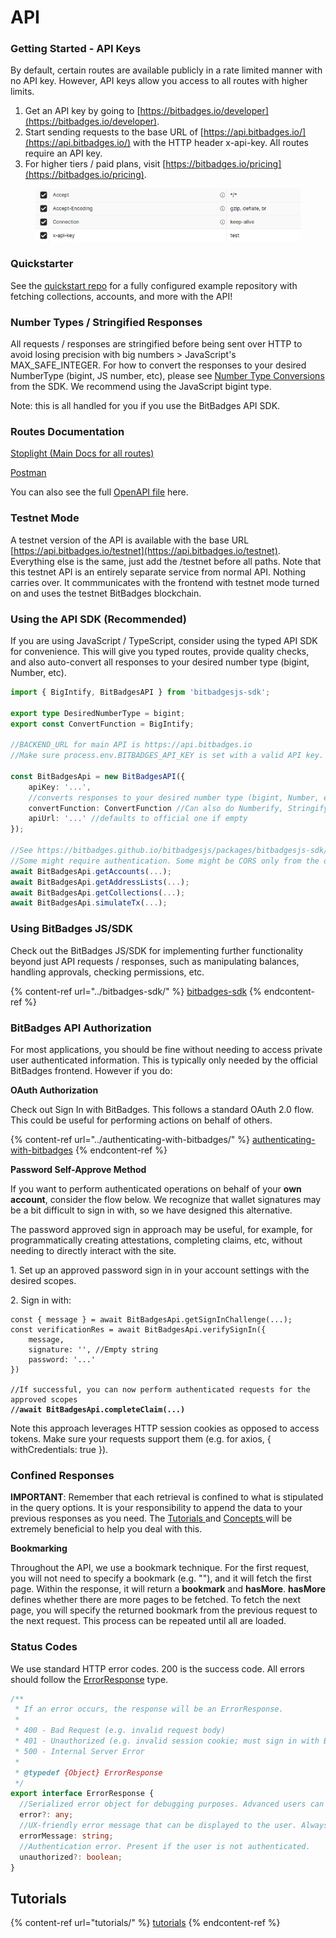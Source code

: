 # API

### Getting Started - API Keys

By default, certain routes are available publicly in a rate limited manner with no API key. However, API keys allow you access to all routes with higher limits.

1. Get an API key by going to [https://bitbadges.io/developer](https://bitbadges.io/developer).
2. Start sending requests to the base URL of [https://api.bitbadges.io/](https://api.bitbadges.io/) with the HTTP header x-api-key. All routes require an API key.
3. For higher tiers / paid plans, visit [https://bitbadges.io/pricing](https://bitbadges.io/pricing).

<figure><img src="../../.gitbook/assets/image (16).png" alt=""><figcaption></figcaption></figure>



### Quickstarter

See the [quickstart repo](https://github.com/BitBadges/bitbadges-quickstart) for a fully configured example repository with fetching collections, accounts, and more with the API!



### Number Types / Stringified Responses

All requests / responses are stringified before being sent over HTTP to avoid losing precision with big numbers > JavaScript's MAX\_SAFE\_INTEGER. For how to convert the responses to your desired NumberType (bigint, JS number, etc), please see [Number Type Conversions](../bitbadges-sdk/common-snippets/numbertype-conversions.md) from the SDK. We recommend using the JavaScript bigint type.

Note: this is all handled for you if you use the BitBadges API SDK.

### Routes Documentation

[Stoplight (Main Docs for all routes)](https://bitbadges.stoplight.io/docs/bitbadges)&#x20;

[Postman](https://www.postman.com/bitbadges/workspace/bitbadges-api/collection/11647629-5bc57e3c-1818-4446-988e-23a9442cc0df?action=share\&creator=11647629)

You can also see the full [OpenAPI file](https://github.com/BitBadges/bitbadgesjs/blob/main/packages/bitbadgesjs-sdk/openapitypes/combined.yaml) here.

### Testnet Mode

A testnet version of the API is available with the base URL [https://api.bitbadges.io/testnet](https://api.bitbadges.io/testnet). Everything else is the same, just add the /testnet before all paths. Note that this testnet API is an entirely separate service from normal API. Nothing carries over. It commmunicates with the frontend with testnet mode turned on and uses the testnet BitBadges blockchain.

### Using the API SDK (Recommended)

If you are using JavaScript / TypeScript, consider using the typed API SDK for convenience. This will give you typed routes, provide quality checks, and also auto-convert all responses to your desired number type (bigint, Number, etc).

```typescript
import { BigIntify, BitBadgesAPI } from 'bitbadgesjs-sdk';

export type DesiredNumberType = bigint;
export const ConvertFunction = BigIntify;

//BACKEND_URL for main API is https://api.bitbadges.io
//Make sure process.env.BITBADGES_API_KEY is set with a valid API key.

const BitBadgesApi = new BitBadgesAPI({
    apiKey: '...',
    //converts responses to your desired number type (bigint, Number, etc)
    convertFunction: ConvertFunction //Can also do Numberify, Stringify, etc
    apiUrl: '...' //defaults to official one if empty
}); 

//See https://bitbadges.github.io/bitbadgesjs/packages/bitbadgesjs-sdk/docs/classes/BitBadgesAPI.html for documentation
//Some might require authentication. Some might be CORS only from the official site.
await BitBadgesApi.getAccounts(...);
await BitBadgesApi.getAddressLists(...);
await BitBadgesApi.getCollections(...);
await BitBadgesApi.simulateTx(...);
```

### Using BitBadges JS/SDK

Check out the BitBadges JS/SDK for implementing further functionality beyond just API requests / responses, such as manipulating balances, handling approvals, checking permissions, etc.

{% content-ref url="../bitbadges-sdk/" %}
[bitbadges-sdk](../bitbadges-sdk/)
{% endcontent-ref %}

### BitBadges API Authorization

For most applications, you should be fine without needing to access private user authenticated information. This is typically only needed by the official BitBadges frontend. However if you do:

**OAuth Authorization**

Check out Sign In with BitBadges. This follows a standard OAuth 2.0 flow. This could be useful for performing actions on behalf of others.

{% content-ref url="../authenticating-with-bitbadges/" %}
[authenticating-with-bitbadges](../authenticating-with-bitbadges/)
{% endcontent-ref %}

**Password Self-Approve Method**

If you want to perform authenticated operations on behalf of your **own account**, consider the flow below. We recognize that wallet signatures may be a bit difficult to sign in with, so we have designed this alternative.

The password approved sign in approach may be useful, for example, for programmatically creating attestations, completing claims, etc, without needing to directly interact with the site.&#x20;

1\. Set up an approved password sign in in your account settings with the desired scopes.

2\. Sign in with:

<pre class="language-typescript"><code class="lang-typescript">const { message } = await BitBadgesApi.getSignInChallenge(...);
const verificationRes = await BitBadgesApi.verifySignIn({
    message,
    signature: '', //Empty string
    password: '...'
})

//If successful, you can now perform authenticated requests for the approved scopes
<strong>//await BitBadgesApi.completeClaim(...)
</strong></code></pre>

Note this approach leverages HTTP session cookies as opposed to access tokens. Make sure your requests support them (e.g. for axios, { withCredentials: true }).

### Confined Responses

**IMPORTANT**: Remember that each retrieval is confined to what is stipulated in the query options. It is your responsibility to append the data to your previous responses as you need. The [Tutorials ](tutorials/)and [Concepts ](concepts/)will be extremely beneficial to help you deal with this.

**Bookmarking**

Throughout the API, we use a bookmark technique. For the first request, you will not need to specify a bookmark (e.g. ""), and it will fetch the first page. Within the response, it will return a **bookmark** and **hasMore**. **hasMore** defines whether there are more pages to be fetched. To fetch the next page, you will specify the returned bookmark from the previous request to the next request. This process can be repeated until all are loaded.

### Status Codes

We use standard HTTP error codes. 200 is the success code. All errors should follow the [ErrorResponse](https://bitbadges.github.io/bitbadgesjs/packages/bitbadgesjs-sdk/docs/interfaces/ErrorResponse.html) type.

```typescript
/**
 * If an error occurs, the response will be an ErrorResponse.
 *
 * 400 - Bad Request (e.g. invalid request body)
 * 401 - Unauthorized (e.g. invalid session cookie; must sign in with Blockin)
 * 500 - Internal Server Error
 *
 * @typedef {Object} ErrorResponse
 */
export interface ErrorResponse {
  //Serialized error object for debugging purposes. Advanced users can use this to debug issues.
  error?: any;
  //UX-friendly error message that can be displayed to the user. Always present if error.
  errorMessage: string;
  //Authentication error. Present if the user is not authenticated.
  unauthorized?: boolean;
}
```

## Tutorials

{% content-ref url="tutorials/" %}
[tutorials](tutorials/)
{% endcontent-ref %}
